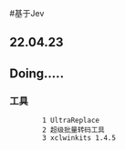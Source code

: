 #基于Jev
## 22.04.23
## Doing..... 
    
###  工具 
            1 UltraReplace
            2 超级批量转码工具
            3 xclwinkits 1.4.5